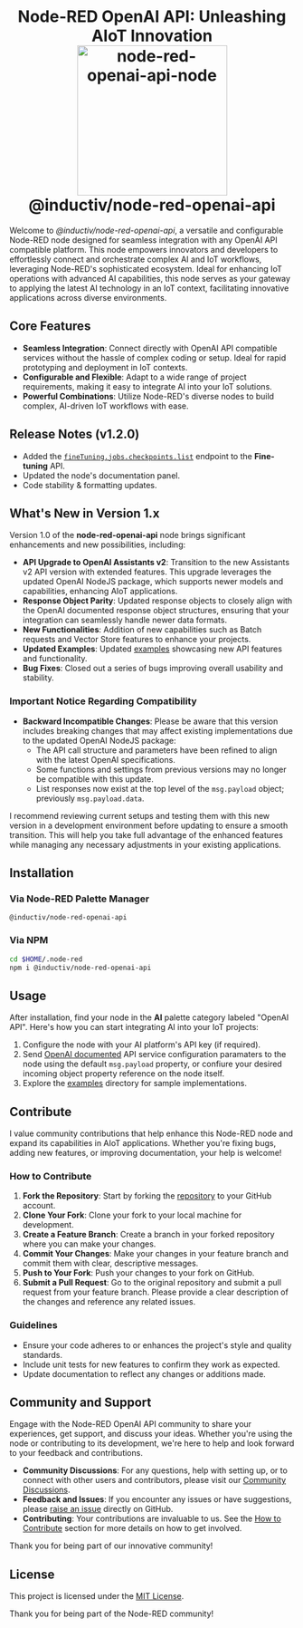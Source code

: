 <h1 align="center">
  Node-RED OpenAI API: Unleashing AIoT Innovation
  <br>
<a href="https://github.com/allanbunch/node-red-openai-api">
  <img width="265" alt="node-red-openai-api-node" src="https://github.com/allanbunch/node-red-openai-api/assets/4503640/ee954c8e-fbf4-4812-a38a-f047cecd1982">
</a>
<br>
@inductiv/node-red-openai-api
</h1>

Welcome to _@inductiv/node-red-openai-api_, a versatile and configurable Node-RED node designed for seamless integration with any OpenAI API compatible platform. This node empowers innovators and developers to effortlessly connect and orchestrate complex AI and IoT workflows, leveraging Node-RED's sophisticated ecosystem. Ideal for enhancing IoT operations with advanced AI capabilities, this node serves as your gateway to applying the latest AI technology in an IoT context, facilitating innovative applications across diverse environments.

## Core Features

- **Seamless Integration**: Connect directly with OpenAI API compatible services without the hassle of complex coding or setup. Ideal for rapid prototyping and deployment in IoT contexts.
- **Configurable and Flexible**: Adapt to a wide range of project requirements, making it easy to integrate AI into your IoT solutions.
- **Powerful Combinations**: Utilize Node-RED's diverse nodes to build complex, AI-driven IoT workflows with ease.

## Release Notes (v1.2.0)

- Added the [```fineTuning.jobs.checkpoints.list```](https://platform.openai.com/docs/api-reference/fine-tuning/list-checkpoints) endpoint to the **Fine-tuning** API.
- Updated the node's documentation panel.
- Code stability & formatting updates.

## What's New in Version 1.x

Version 1.0 of the **node-red-openai-api** node brings significant enhancements and new possibilities, including:

- **API Upgrade to OpenAI Assistants v2**: Transition to the new Assistants v2 API version with extended features. This upgrade leverages the updated OpenAI NodeJS package, which supports newer models and capabilities, enhancing AIoT applications.
- **Response Object Parity**: Updated response objects to closely align with the OpenAI documented response object structures, ensuring that your integration can seamlessly handle newer data formats.
- **New Functionalities**: Addition of new capabilities such as Batch requests and Vector Store features to enhance your projects.
- **Updated Examples**: Updated [examples](./examples/) showcasing new API features and functionality.
- **Bug Fixes**: Closed out a series of bugs improving overall usability and stability.

### Important Notice Regarding Compatibility

- **Backward Incompatible Changes**: Please be aware that this version includes breaking changes that may affect existing implementations due to the updated OpenAI NodeJS package:
  - The API call structure and parameters have been refined to align with the latest OpenAI specifications.
  - Some functions and settings from previous versions may no longer be compatible with this update.
  - List responses now exist at the top level of the `msg.payload` object; previously `msg.payload.data`.

I recommend reviewing current setups and testing them with this new version in a development environment before updating to ensure a smooth transition. This will help you take full advantage of the enhanced features while managing any necessary adjustments in your existing applications.

## Installation

### Via Node-RED Palette Manager

```text
@inductiv/node-red-openai-api
```

### Via NPM

```bash
cd $HOME/.node-red
npm i @inductiv/node-red-openai-api
```

## Usage

After installation, find your node in the **AI** palette category labeled "OpenAI API". Here's how you can start integrating AI into your IoT projects:

1. Configure the node with your AI platform's API key (if required).
2. Send [OpenAI documented](https://platform.openai.com/docs/api-reference/) API service configuration paramaters to the node using the default `msg.payload` property, or confiure your desired incoming object property reference on the node itself.
3. Explore the [examples](./examples/) directory for sample implementations.

## Contribute

I value community contributions that help enhance this Node-RED node and expand its capabilities in AIoT applications. Whether you're fixing bugs, adding new features, or improving documentation, your help is welcome!

### How to Contribute

1. **Fork the Repository**: Start by forking the [repository](https://github.com/allanbunch/node-red-openai-api) to your GitHub account.
2. **Clone Your Fork**: Clone your fork to your local machine for development.
3. **Create a Feature Branch**: Create a branch in your forked repository where you can make your changes.
4. **Commit Your Changes**: Make your changes in your feature branch and commit them with clear, descriptive messages.
5. **Push to Your Fork**: Push your changes to your fork on GitHub.
6. **Submit a Pull Request**: Go to the original repository and submit a pull request from your feature branch. Please provide a clear description of the changes and reference any related issues.

### Guidelines

- Ensure your code adheres to or enhances the project's style and quality standards.
- Include unit tests for new features to confirm they work as expected.
- Update documentation to reflect any changes or additions made.

## Community and Support

Engage with the Node-RED OpenAI API community to share your experiences, get support, and discuss your ideas. Whether you're using the node or contributing to its development, we're here to help and look forward to your feedback and contributions.

- **Community Discussions**: For any questions, help with setting up, or to connect with other users and contributors, please visit our [Community Discussions](https://github.com/allanbunch/node-red-openai-api/discussions).
- **Feedback and Issues**: If you encounter any issues or have suggestions, please [raise an issue](https://github.com/allanbunch/node-red-openai-api/issues) directly on GitHub.
- **Contributing**: Your contributions are invaluable to us. See the [How to Contribute](#contribute) section for more details on how to get involved.

Thank you for being part of our innovative community!

## License

This project is licensed under the [MIT License](./LICENSE).

Thank you for being part of the Node-RED community!
